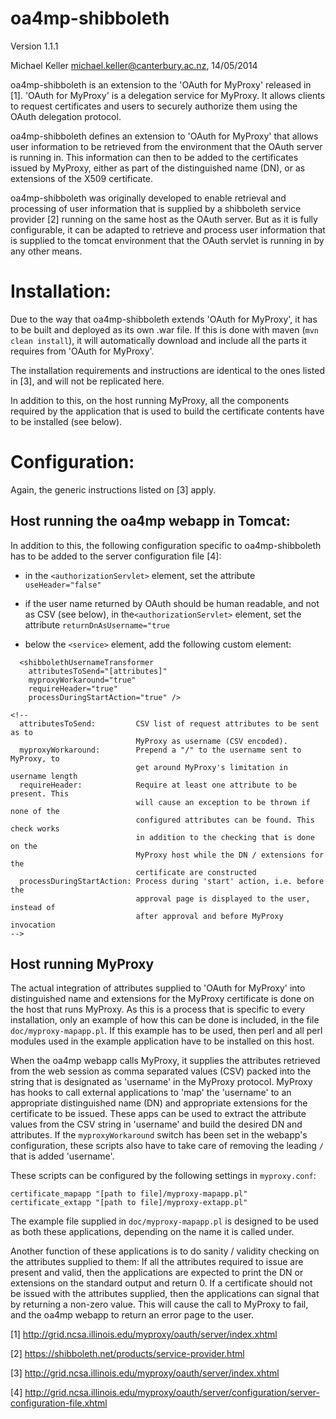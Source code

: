 oa4mp-shibboleth
================

Version 1.1.1

Michael Keller <michael.keller@canterbury.ac.nz>, 14/05/2014


oa4mp-shibboleth is an extension to the 'OAuth for MyProxy' released in [1].
'OAuth for MyProxy' is a delegation service for MyProxy. It allows clients 
to request certificates and users to securely authorize them using the 
OAuth delegation protocol.

oa4mp-shibboleth defines an extension to 'OAuth for MyProxy' that allows 
user information to be retrieved from the environment that the OAuth server 
is running in. This information can then to be added to the certificates 
issued by MyProxy, either as part of the distinguished name (DN), or as 
extensions of the X509 certificate. 

oa4mp-shibboleth was originally developed to enable retrieval and processing 
of user information that is supplied by a shibboleth service provider [2] 
running on the same host as the OAuth server. But as it is fully configurable, 
it can be adapted to retrieve and process user information that is supplied 
to the tomcat environment that the OAuth servlet is running in by any other means.


# Installation:

Due to the way that oa4mp-shibboleth extends 'OAuth for MyProxy', it has to be
built and deployed as its own .war file. If this is done with maven 
(`mvn clean install`), it will automatically download and include all the parts 
it requires from 'OAuth for MyProxy'. 

The installation requirements and instructions are identical to the ones listed 
in [3], and will not be replicated here.

In addition to this, on the host running MyProxy, all the components required by
the application that is used to build the certificate contents have to be 
installed (see below).


# Configuration:

Again, the generic instructions listed on [3] apply.

## Host running the oa4mp webapp in Tomcat:

In addition to this, the following configuration specific to oa4mp-shibboleth 
has to be added to the server configuration file [4]:

- in the `<authorizationServlet>` element, set the attribute `useHeader="false"`

- if the user name returned by OAuth should be human readable, and not as CSV (see below), 
  in the`<authorizationServlet>` element, set the attribute `returnDnAsUsername="true` 
  
- below the `<service>` element, add the following custom element:

````
  <shibbolethUsernameTransformer
    attributesToSend="[attributes]"
    myproxyWorkaround="true"
    requireHeader="true"
    processDuringStartAction="true" />

<!--
  attributesToSend:         CSV list of request attributes to be sent as to 
                            MyProxy as username (CSV encoded).
  myproxyWorkaround:        Prepend a "/" to the username sent to MyProxy, to 
                            get around MyProxy's limitation in username length
  requireHeader:            Require at least one attribute to be present. This 
                            will cause an exception to be thrown if none of the
                            configured attributes can be found. This check works
                            in addition to the checking that is done on the 
                            MyProxy host while the DN / extensions for the 
                            certificate are constructed
  processDuringStartAction: Process during 'start' action, i.e. before the 
                            approval page is displayed to the user, instead of 
                            after approval and before MyProxy invocation
-->
````

 
## Host running MyProxy    

The actual integration of attributes supplied to 'OAuth for MyProxy' into 
distinguished name and extensions for the MyProxy certificate is done
on the host that runs MyProxy. As this is a process that is specific to every
installation, only an example of how this can be done is included, in the file
`doc/myproxy-mapapp.pl`. If this example has to be used, then perl and all perl 
modules used in the example application have to be installed on this host.

When the oa4mp webapp calls MyProxy, it supplies the attributes retrieved from 
the web session as comma separated values (CSV) packed into the string that is 
designated as 'username' in the  MyProxy protocol.
MyProxy has hooks to call external applications to 'map' the 'username' to an 
appropriate distinguished name (DN) and appropriate extensions for the 
certificate to be issued. These apps can be used to extract the attribute values
from the CSV string in 'username' and build the desired DN and attributes. If the
`myproxyWorkaround` switch has been set in the webapp's configuration, these scripts
also have to take care of removing the leading `/` that is added 'username'.

These scripts can be configured by the following settings in `myproxy.conf`:

````
certificate_mapapp "[path to file]/myproxy-mapapp.pl"
certificate_extapp "[path to file]/myproxy-extapp.pl"
````

The example file supplied in `doc/myproxy-mapapp.pl` is designed to be used as both 
these applications, depending on the name it is called under.

Another function of these applications is to do sanity / validity checking on the
attributes supplied to them: If all the attributes required to issue are present
and valid, then the applications are expected to print the DN or extensions on the
standard output and return 0.
If a certificate should not be issued with the attributes supplied, then the
applications can signal that by returning a non-zero value. This will cause the call
to MyProxy to fail, and the oa4mp webapp to return an error page to the user.


[1] http://grid.ncsa.illinois.edu/myproxy/oauth/server/index.xhtml

[2] https://shibboleth.net/products/service-provider.html

[3] http://grid.ncsa.illinois.edu/myproxy/oauth/server/index.xhtml

[4] http://grid.ncsa.illinois.edu/myproxy/oauth/server/configuration/server-configuration-file.xhtml
